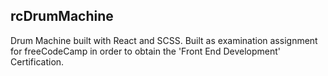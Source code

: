 ## rcDrumMachine

Drum Machine built with React and SCSS.
Built as examination assignment for freeCodeCamp in order to obtain the 'Front End Development' Certification.
